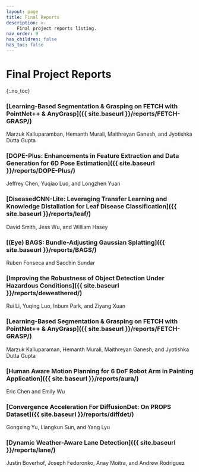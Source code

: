 ```yaml
---
layout: page
title: Final Reports
description: >-
    Final project reports listing.
nav_order: 9
has_children: false
has_toc: false
---
```


# Final Project Reports
{:.no_toc}

### [Learning-Based Segmentation & Grasping on FETCH with PointNet++ & AnyGrasp]({{ site.baseurl }}/reports/FETCH-GRASP/)
Marzuk Kalluparamban, Hemanth Murali, Maithreyan Ganesh, and Jyotishka Dutta Gupta

### [DOPE-Plus: Enhancements in Feature Extraction and Data Generation for 6D Pose Estimation]({{ site.baseurl }}/reports/DOPE-Plus/)
Jeffrey Chen, Yuqiao Luo, and Longzhen Yuan

### [DiseasedCNN-Lite: Leveraging Transfer Learning and Knowledge Distallation for Leaf Disease Classification]({{ site.baseurl }}/reports/leaf/)
David Smith, Jess Wu, and William Hasey

### [(Eye) BAGS: Bundle-Adjusting Gaussian Splatting]({{ site.baseurl }}/reports/BAGS/)
Ruben Fonseca and Sacchin Sundar

### [Improving the Robustness of Object Detection Under Hazardous Conditions]({{ site.baseurl }}/reports/deweathered/)
Rui Li, Yuqing Luo, Inbum Park, and Ziyang Xuan

### [Learning-Based Segmentation & Grasping on FETCH with PointNet++ & AnyGrasp]({{ site.baseurl }}/reports/FETCH-GRASP/)
Marzuk Kalluparaman, Hemanth Murali, Maithreyan Ganesh, and Jyotishka Dutta Gupta

### [Human Aware Motion Planning for 6 DoF Robot Arm in Painting Application]({{ site.baseurl }}/reports/aura/)
Eric Chen and Emily Wu

### [Convergence Acceleration For DiffusionDet: On PROPS Dataset]({{ site.baseurl }}/reports/diffdet/)
Gongxing Yu, Liangkun Sun, and Yang Lyu

### [Dynamic Weather-Aware Lane Detection]({{ site.baseurl }}/reports/lane/)
Justin Boverhof, Joseph Fedoronko, Anay Moitra, and Andrew Rodriguez


